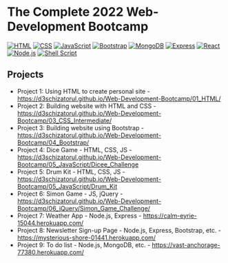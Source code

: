 # The Complete 2022 Web-Development Bootcamp

[![HTML](https://img.shields.io/badge/HTML-239120?style=for-the-badge&logo=html5&logoColor=white)](https://html.com/)
[![CSS](https://img.shields.io/badge/CSS-239120?&style=for-the-badge&logo=css3&logoColor=white)](https://www.free-css.com/)
[![JavaScript](https://img.shields.io/badge/JavaScript-F7DF1E?style=for-the-badge&logo=javascript&logoColor=black)](https://www.javascript.com/)
[![Bootstrap](https://img.shields.io/badge/Bootstrap-563D7C?style=for-the-badge&logo=bootstrap&logoColor=white)](https://getbootstrap.com/)
[![MongoDB](
https://img.shields.io/badge/MongoDB-4EA94B?style=for-the-badge&logo=mongodb&logoColor=white)](https://www.mongodb.com/)
[![Express](https://img.shields.io/badge/Express.js-404D59?style=for-the-badge)](http://expressjs.com/)
[![React](
https://img.shields.io/badge/React-20232A?style=for-the-badge&logo=react&logoColor=61DAFB)](https://reactjs.org/)
[![Node.js](https://img.shields.io/badge/Node.js-43853D?style=for-the-badge&logo=node.js&logoColor=white)](https://nodejs.org/)
[![Shell Script](https://img.shields.io/badge/Shell_Script-121011?style=for-the-badge&logo=gnu-bash&logoColor=white)](https://www.shellscript.sh/)

## Projects

- Project 1: Using HTML to create personal site - https://d3schizatorul.github.io/Web-Development-Bootcamp/01_HTML/
- Project 2: Building website with HTML and CSS - https://d3schizatorul.github.io/Web-Development-Bootcamp/03_CSS_Intermediate/
- Project 3: Building website using Bootstrap - https://d3schizatorul.github.io/Web-Development-Bootcamp/04_Bootstrap/
- Project 4: Dice Game - HTML, CSS, JS - https://d3schizatorul.github.io/Web-Development-Bootcamp/05_JavaScript/Dicee_Challenge
- Project 5: Drum Kit - HTML, CSS, JS - https://d3schizatorul.github.io/Web-Development-Bootcamp/05_JavaScript/Drum_Kit
- Project 6: Simon Game - JS, jQuery - https://d3schizatorul.github.io/Web-Development-Bootcamp/06_jQuery/Simon_Game_Challenge/
- Project 7: Weather App - Node.js, Express - https://calm-eyrie-15044.herokuapp.com/
- Project 8: Newsletter Sign-up Page - Node.js, Express, Bootstrap, etc. - https://mysterious-shore-01441.herokuapp.com/
- Project 9: To do list - Node.js, MongoDB, etc. - https://vast-anchorage-77380.herokuapp.com/
